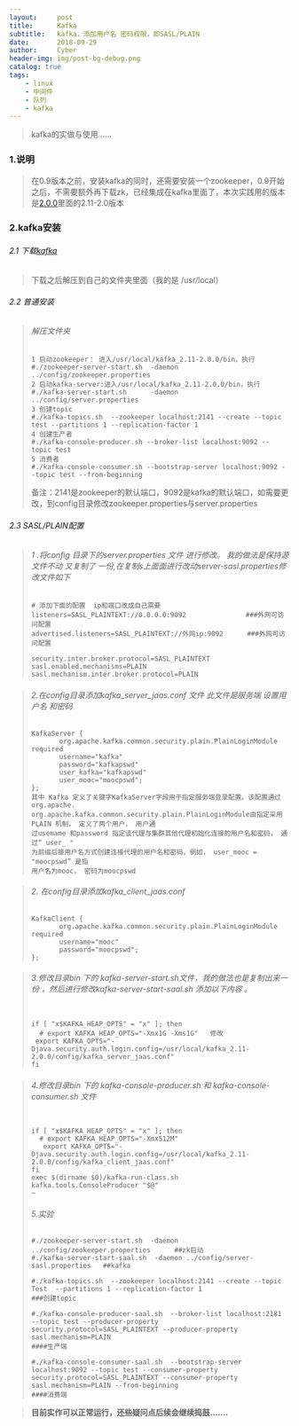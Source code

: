 ```yaml
---
layout:     post
title:      Kafka
subtitle:   kafka，添加用户名 密码权限，即SASL/PLAIN
date:       2018-09-29
author:     Cyber
header-img: img/post-bg-debug.png
catalog: true
tags:
    - linux
    - 中间件
    - 队列
    - kafka
---
```


> kafka的实做与使用......



### 1.说明

>  在0.9版本之前，安装kafka的同时，还需要安装一个zookeeper，0.9开始之后，不需要额外再下载zk，已经集成在kafka里面了，本次实践用的版本是[2.0.0](http://apache.fayea.com/kafka/2.0.0/)里面的2.11-2.0版本



###  2.kafka安装

###### 2.1 下载[kafka](http://apache.fayea.com/kafka/)

> 下载之后解压到自己的文件夹里面（我的是 /usr/local）



###### 2.2 普通安装

> ###### 解压文件夹
>
> ```
> 1 启动zookeeper： 进入/usr/local/kafka_2.11-2.0.0/bin，执行
> #./zookeeper-server-start.sh  -daemon ../config/zookeeper.properties
> 2 启动kafka-server:进入/usr/local/kafka_2.11-2.0.0/bin，执行
> #./kafka-server-start.sh      -daemon ../config/server.properties
> 3 创建topic
> #./kafka-topics.sh  --zookeeper localhost:2141 --create --topic test --partitions 1 --replication-factor 1
> 4 创建生产者
> #./kafka-console-producer.sh --broker-list localhost:9092 --topic test
> 5 消费者
> #./kafka-console-consumer.sh --bootstrap-server localhost:9092 --topic test --from-beginning
> ```
>
> 备注：2141是zookeeper的默认端口，9092是kafka的默认端口，如需要更改，到config目录修改zookeeper.properties与server.properties



###### 2.3 SASL/PLAIN配置

>###### 1 .将config 目录下的server.properties 文件 进行修改。 我的做法是保持源文件不动 又复制了 一份,在复制s上面面进行改动server-sasl.properties修改文件如下
>
>```
># 添加下面的配置  ip和端口改成自己需要
>listeners=SASL_PLAINTEXT://0.0.0.0:9092               ###外网可访问配置
>advertised.listeners=SASL_PLAINTEXT://外网ip:9092      ###外网可访问配置
>
>security.inter.broker.protocol=SASL_PLAINTEXT
>sasl.enabled.mechanisms=PLAIN
>sasl.mechanism.inter.broker.protocol=PLAIN
>```

>###### 2.在config目录添加kafka_server_jaas.conf 文件 此文件是服务端 设置用户名  和密码
>
>```
>KafkaServer {
>        org.apache.kafka.common.security.plain.PlainLoginModule required
>        username="kafka"
>        password="kafkapswd"
>        user_kafka="kafkapswd"
>        user_mooc="moocpswd";
>};
>其中 Kafka 定义了关键字KafkaServer字段用于指定服务端登录配置。该配置通过org.apache.
>org.apache.kafka.common.security.plain.PlainLoginModule由指定采用PLAIN 机制， 定义了两个用户， 用户通
>过usemame 和password 指定该代理与集群其他代理初始化连接的用户名和密码， 通过“ user_ "
>为前缀后接用户名方式创建连接代理的用户名和密码，例如， user_mooc = "moocpswd” 是指
>用户名为mooc， 密码为moocpswd 
>```



>###### 2. 在config目录添加kafka_client_jaas.conf
>
>```
>KafkaClient {
>        org.apache.kafka.common.security.plain.PlainLoginModule required
>        username="mooc"
>        password="moocpswd";
>};
>```



>###### 3.修改目录bin 下的 kafka-server-start.sh文件，我的做法也是复制出来一份 ，然后进行修改kafka-server-start-saal.sh  添加以下内容 。
>
>```
>
>if [ "x$KAFKA_HEAP_OPTS" = "x" ]; then
>   # export KAFKA_HEAP_OPTS="-Xmx1G -Xms1G"   修改
>  export KAFKA_OPTS="-Djava.security.auth.login.config=/usr/local/kafka_2.11-2.0.0/config/kafka_server_jaas.conf"
>fi
>
>```



>###### 4.修改目录bin 下的  kafka-console-producer.sh 和 kafka-console-consumer.sh 文件
>
>```
>
>if [ "x$KAFKA_HEAP_OPTS" = "x" ]; then
>   # export KAFKA_HEAP_OPTS="-Xmx512M"
>    export KAFKA_OPTS="-Djava.security.auth.login.config=/usr/local/kafka_2.11-2.0.0/config/kafka_client_jaas.conf"
>fi
>exec $(dirname $0)/kafka-run-class.sh kafka.tools.ConsoleProducer "$@"
>~                                                                        
>```
>
>###### 5.实验
>
>```
>#./zookeeper-server-start.sh  -daemon ../config/zookeeper.properties      ##zk启动
>#./kafka-server-start-saal.sh  -daemon ../config/server-sasl.properties   ##kafka
>
>#./kafka-topics.sh  --zookeeper localhost:2141 --create --topic Test  --partitions 1 --replication-factor 1                                                ###创建topic
>
>#./kafka-console-producer-saal.sh  --broker-list localhost:2181 --topic test --producer-property security.protocol=SASL_PLAINTEXT --producer-property sasl.mechanism=PLAIN                                                    ####生产端
>
>#./kafka-console-consumer-saal.sh  --bootstrap-server localhost:9092 --topic test --consumer-property security.protocol=SASL_PLAINTEXT --consumer-property sasl.mechanism=PLAIN --from-beginning                                   ####消费端     
>```



> **目前实作可以正常运行，还些疑问点后续会继续捣鼓.......**











